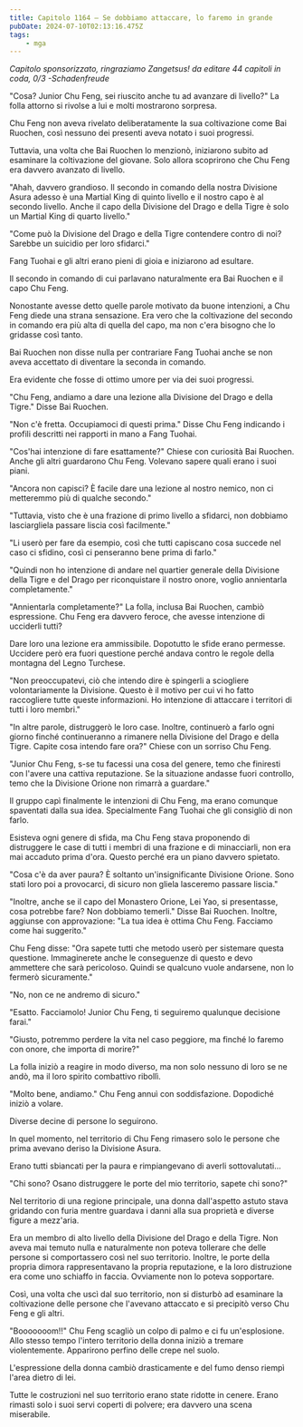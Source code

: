 ```yaml
---
title: Capitolo 1164 – Se dobbiamo attaccare, lo faremo in grande
pubDate: 2024-07-10T02:13:16.475Z
tags:
    - mga
---
```



<em>Capitolo sponsorizzato, ringraziamo Zangetsus!
da editare
44 capitoli in coda, 0/3
-Schadenfreude</em>


"Cosa? Junior Chu Feng, sei riuscito anche tu ad avanzare di livello?" La folla attorno si rivolse a lui e molti mostrarono sorpresa.


Chu Feng non aveva rivelato deliberatamente la sua coltivazione come Bai Ruochen, così nessuno dei presenti aveva notato i suoi progressi.


Tuttavia, una volta che Bai Ruochen lo menzionò, iniziarono subito ad esaminare la coltivazione del giovane. Solo allora scoprirono che Chu Feng era davvero avanzato di livello.


"Ahah, davvero grandioso. Il secondo in comando della nostra Divisione Asura adesso è una Martial King di quinto livello e il nostro capo è al secondo livello. Anche il capo della Divisione del Drago e della Tigre è solo un Martial King di quarto livello."


"Come può la Divisione del Drago e della Tigre contendere contro di noi? Sarebbe un suicidio per loro sfidarci."


Fang Tuohai e gli altri erano pieni di gioia e iniziarono ad esultare.


Il secondo in comando di cui parlavano naturalmente era Bai Ruochen e il capo Chu Feng.


Nonostante avesse detto quelle parole motivato da buone intenzioni, a Chu Feng diede una strana sensazione. Era vero che la coltivazione del secondo in comando era più alta di quella del capo, ma non c'era bisogno che lo gridasse così tanto.


Bai Ruochen non disse nulla per contrariare Fang Tuohai anche se non aveva accettato di diventare la seconda in comando.


Era evidente che fosse di ottimo umore per via dei suoi progressi.


"Chu Feng, andiamo a dare una lezione alla Divisione del Drago e della Tigre." Disse Bai Ruochen.


"Non c'è fretta. Occupiamoci di questi prima." Disse Chu Feng indicando i profili descritti nei rapporti in mano a Fang Tuohai.


"Cos'hai intenzione di fare esattamente?" Chiese con curiosità Bai Ruochen. Anche gli altri guardarono Chu Feng. Volevano sapere quali erano i suoi piani.


"Ancora non capisci? È facile dare una lezione al nostro nemico, non ci metteremmo più di qualche secondo."


"Tuttavia, visto che è una frazione di primo livello a sfidarci, non dobbiamo lasciargliela passare liscia così facilmente."


"Li userò per fare da esempio, così che tutti capiscano cosa succede nel caso ci sfidino, così ci penseranno bene prima di farlo."


"Quindi non ho intenzione di andare nel quartier generale della Divisione della Tigre e del Drago per riconquistare il nostro onore, voglio annientarla completamente."


"Annientarla completamente?" La folla, inclusa Bai Ruochen, cambiò espressione. Chu Feng era davvero feroce, che avesse intenzione di ucciderli tutti?


Dare loro una lezione era ammissibile. Dopotutto le sfide erano permesse. Uccidere però era fuori questione perché andava contro le regole della montagna del Legno Turchese.


"Non preoccupatevi, ciò che intendo dire è spingerli a sciogliere volontariamente la Divisione. Questo è il motivo per cui vi ho fatto raccogliere tutte queste informazioni. Ho intenzione di attaccare i territori di tutti i loro membri."


"In altre parole, distruggerò le loro case. Inoltre, continuerò a farlo ogni giorno finché continueranno a rimanere nella Divisione del Drago e della Tigre. Capite cosa intendo fare ora?" Chiese con un sorriso Chu Feng.


"Junior Chu Feng, s-se tu facessi una cosa del genere, temo che finiresti con l'avere una cattiva reputazione. Se la situazione andasse fuori controllo, temo che la Divisione Orione non rimarrà a guardare."


Il gruppo capì finalmente le intenzioni di Chu Feng, ma erano comunque spaventati dalla sua idea. Specialmente Fang Tuohai che gli consigliò di non farlo.


Esisteva ogni genere di sfida, ma Chu Feng stava proponendo di distruggere le case di tutti i membri di una frazione e di minacciarli, non era mai accaduto prima d'ora. Questo perché era un piano davvero spietato.


"Cosa c'è da aver paura? È soltanto un'insignificante Divisione Orione. Sono stati loro poi a provocarci, di sicuro non gliela lasceremo passare liscia."


"Inoltre, anche se il capo del Monastero Orione, Lei Yao, si presentasse, cosa potrebbe fare? Non dobbiamo temerli." Disse Bai Ruochen. Inoltre, aggiunse con approvazione: "La tua idea è ottima Chu Feng. Facciamo come hai suggerito."


Chu Feng disse: "Ora sapete tutti che metodo userò per sistemare questa questione. Immaginerete anche le conseguenze di questo e devo ammettere che sarà pericoloso. Quindi se qualcuno vuole andarsene, non lo fermerò sicuramente."


"No, non ce ne andremo di sicuro."


"Esatto. Facciamolo! Junior Chu Feng, ti seguiremo qualunque decisione farai."


"Giusto, potremmo perdere la vita nel caso peggiore, ma finché lo faremo con onore, che importa di morire?"


La folla iniziò a reagire in modo diverso, ma non solo nessuno di loro se ne andò, ma il loro spirito combattivo ribollì.


"Molto bene, andiamo." Chu Feng annuì con soddisfazione. Dopodiché iniziò a volare.


Diverse decine di persone lo seguirono.


In quel momento, nel territorio di Chu Feng rimasero solo le persone che prima avevano deriso la Divisione Asura.


Erano tutti sbiancati per la paura e rimpiangevano di averli sottovalutati...


"Chi sono? Osano distruggere le porte del mio territorio, sapete chi sono?"


Nel territorio di una regione principale, una donna dall'aspetto astuto stava gridando con furia mentre guardava i danni alla sua proprietà e diverse figure a mezz'aria.


Era un membro di alto livello della Divisione del Drago e della Tigre. Non aveva mai temuto nulla e naturalmente non poteva tollerare che delle persone si comportassero così nel suo territorio. Inoltre, le porte della propria dimora rappresentavano la propria reputazione, e la loro distruzione era come uno schiaffo in faccia. Ovviamente non lo poteva sopportare.


Così, una volta che uscì dal suo territorio, non si disturbò ad esaminare la coltivazione delle persone che l'avevano attaccato e si precipitò verso Chu Feng e gli altri.


"Booooooom!!" Chu Feng scagliò un colpo di palmo e ci fu un'esplosione. Allo stesso tempo l'intero territorio della donna iniziò a tremare violentemente. Apparirono perfino delle crepe nel suolo.


L'espressione della donna cambiò drasticamente e del fumo denso riempì l'area dietro di lei.


Tutte le costruzioni nel suo territorio erano state ridotte in cenere. Erano rimasti solo i suoi servi coperti di polvere; era davvero una scena miserabile.
                                


                                



